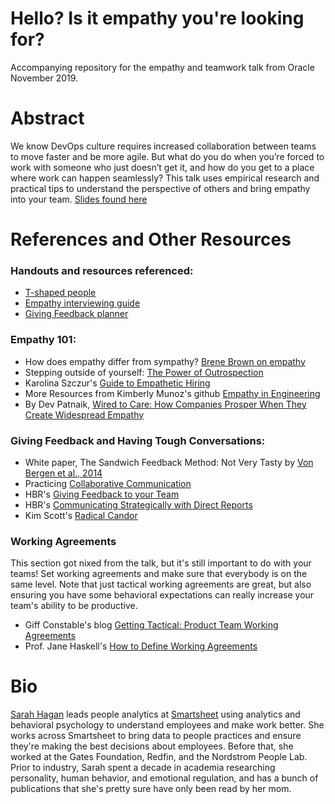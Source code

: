 # Hello? Is it empathy you're looking for?
Accompanying repository for the empathy and teamwork talk from Oracle November 2019.

# Abstract
We know DevOps culture requires increased collaboration between teams to move faster and be more agile. But what do you do when you’re forced to work with someone who just doesn’t get it, and how do you get to a place where work can happen seamlessly? This talk uses empirical research and practical tips to understand the perspective of others and bring empathy into your team. [Slides found here](https://speakerdeck.com/thesarahhagan/hello-is-it-empathy-youre-looking-for)

# References and Other Resources
### Handouts and resources referenced:
* [T-shaped people](https://github.com/thesarahhagan/QConSF-Youve_Lost_That_Leader_Feelin/blob/worksheets/Developing%20Your%20Team.pdf)
* [Empathy interviewing guide](https://github.com/thesarahhagan/QConSF-Youve_Lost_That_Leader_Feelin/blob/worksheets/Empathy%20Interview%20Guide.pdf)
* [Giving Feedback planner](https://github.com/thesarahhagan/QConSF-Youve_Lost_That_Leader_Feelin/blob/worksheets/Feedback_Planner_SBI.pdf)

### Empathy 101:
* How does empathy differ from sympathy? [Brene Brown on empathy](https://www.youtube.com/watch?v=1Evwgu369Jw)
* Stepping outside of yourself: [The Power of Outrospection](https://www.youtube.com/watch?v=BG46IwVfSu8)
* Karolina Szczur's [Guide to Empathetic Hiring](https://medium.com/@fox/a-guide-to-empathetic-hiring-processes-c11c7ce0cd49)
* More Resources from Kimberly Munoz's github [Empathy in Engineering](https://github.com/KimberlyMunoz/empathy-in-engineering)
* By Dev Patnaik, [Wired to Care: How Companies Prosper When They Create Widespread Empathy](https://www.amazon.com/Wired-Care-Companies-Prosper-Widespread/dp/013714234X)

### Giving Feedback and Having Tough Conversations:
* White paper, The Sandwich Feedback Method: Not Very Tasty by [Von Bergen et al., 2014](http://aabri.com/manuscripts/141831.pdf)
* Practicing [Collaborative Communication](https://www.wikihow.com/Practice-Nonviolent-Communication)
* HBR's [Giving Feedback to your Team](https://hbr.org/2014/06/how-to-give-your-team-feedback)
* HBR's [Communicating Strategically with Direct Reports](https://hbr.org/2008/02/communicating-strategically-wi)
* Kim Scott's [Radical Candor](https://www.radicalcandor.com/)

### Working Agreements
This section got nixed from the talk, but it's still important to do with your teams! Set working agreements and make sure that everybody is on the same level. Note that just tactical working agreements are great, but also ensuring you have some behavioral expectations can really increase your team's ability to be productive.
* Giff Constable's blog [Getting Tactical: Product Team Working Agreements](https://medium.com/@giffco/getting-tactical-product-team-working-agreements-b26aa46255ba)
* Prof. Jane Haskell's [How to Define Working Agreements](https://www.uvm.edu/sites/default/files/working-agreements-defined.pdf) 

# Bio
[Sarah Hagan](https://www.linkedin.com/in/sarahlakehagan/) leads people analytics at [Smartsheet](https://www.smartsheet.com/customers-home) using analytics and behavioral psychology to understand employees and make work better. She works across Smartsheet to bring data to people practices and ensure they're making the best decisions about employees. Before that, she worked at the Gates Foundation, Redfin, and the Nordstrom People Lab. Prior to industry, Sarah spent a decade in academia researching personality, human behavior, and emotional regulation, and has a bunch of publications that she's pretty sure have only been read by her mom.
